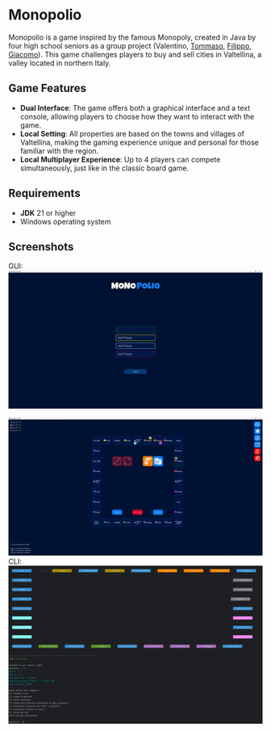 # Monopolio

Monopolio is a game inspired by the famous Monopoly, created in Java by four high school seniors as a group project (Valentino, [Tommaso](https://github.com/TommyPatriarca), [Filippo](https://github.com/mcnardi00), [Giacomo](https://github.com/Suttix56)). This game challenges players to buy and sell cities in Valtellina, a valley located in northern Italy.

## Game Features

- **Dual Interface**: The game offers both a graphical interface and a text console, allowing players to choose how they want to interact with the game.
- **Local Setting**: All properties are based on the towns and villages of Valtellina, making the gaming experience unique and personal for those familiar with the region.
- **Local Multiplayer Experience**: Up to 4 players can compete simultaneously, just like in the classic board game.

## Requirements

- **JDK** 21 or higher
- Windows operating system

## Screenshots
GUI:
![Start (GUI)](/assets/start.png)

![Game (GUI)](/assets/game_gui.png)
CLI:
![Game (CLI)](/assets/game_cli.png)